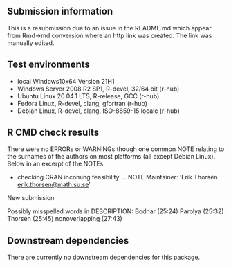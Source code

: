 ## Submission information

This is a resubmission due to an issue in the README.md which appear from 
Rmd->md conversion where an http link was created. The link was manually 
edited.

## Test environments

* local Windows10x64 Version 21H1
* Windows Server 2008 R2 SP1, R-devel, 32/64 bit (r-hub)
* Ubuntu Linux 20.04.1 LTS, R-release, GCC (r-hub)
* Fedora Linux, R-devel, clang, gfortran (r-hub)
* Debian Linux, R-devel, clang, ISO-8859-15 locale (r-hub)

## R CMD check results
There were no ERRORs or WARNINGs though one common NOTE relating to the 
surnames of the authors on most platforms (all except Debian Linux). Below
in an excerpt of the NOTEs

* checking CRAN incoming feasibility ... NOTE
Maintainer: ‘Erik Thorsén <erik.thorsen@math.su.se>’

New submission

Possibly misspelled words in DESCRIPTION:
  Bodnar (25:24)
  Parolya (25:32)
  Thorsén (25:45)
  nonoverlapping (27:43)

## Downstream dependencies
There are currently no downstream dependencies for this package.

